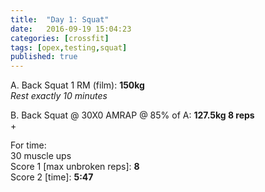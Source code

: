 ```yaml
---
title:  "Day 1: Squat"
date:   2016-09-19 15:04:23
categories: [crossfit]
tags: [opex,testing,squat]
published: true
---
```

A. Back Squat 1 RM (film): **150kg**  
_Rest exactly 10 minutes_

B. Back Squat @ 30X0 AMRAP @ 85% of A: **127.5kg 8 reps**  
+

For time:  
30 muscle ups  
Score 1 [max unbroken reps]: **8**  
Score 2 [time]: **5:47**
